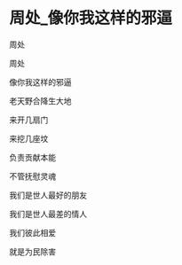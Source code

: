 # 周处_像你我这样的邪逼

周处

周处

像你我这样的邪逼

老天野合降生大地

来开几扇门

来挖几座坟

负责贡献本能

不管抚慰灵魂

我们是世人最好的朋友

我们是世人最差的情人

我们彼此相爱

就是为民除害